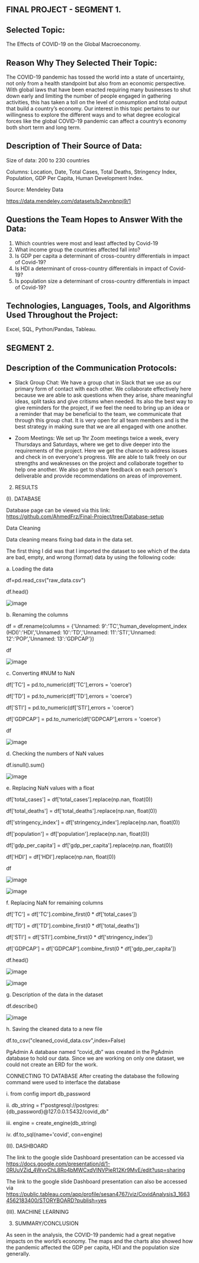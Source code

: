 ## FINAL PROJECT - SEGMENT 1. 

## Selected Topic: 


The Effects of COVID-19 on the Global Macroeconomy.


## Reason Why They Selected Their Topic: 


The COVID-19 pandemic has tossed the world into a state of uncertainty, not only from a health standpoint but also from an economic perspective. With global laws that have been enacted requiring many businesses to shut down early and limiting the number of people engaged in gathering activities, this has taken a toll on the level of consumption and total output that build a country’s economy. Our interest in this topic pertains to our willingness to explore the different ways and to what degree ecological forces like the global COVID-19 pandemic can affect a country’s economy both short term and long term.



## Description of Their Source of Data:


Size of data: 200 to 230 countries 


Columns: Location, Date, Total Cases, Total Deaths, Stringency Index, Population, GDP Per Capita, Human Development Index. 


Source: Mendeley Data

https://data.mendeley.com/datasets/b2wvnbnpj9/1



## Questions the Team Hopes to Answer With the Data:

1. Which countries were most and least affected by Covid-19
2. What income group the countries affected fall into?
3. Is GDP per capita a determinant of cross-country differentials in impact of Covid-19?
4. Is HDI a determinant of cross-country differentials in impact of Covid-19?
5. Is population size a determinant of cross-country differentials in impact of Covid-19?



 ## Technologies, Languages, Tools, and Algorithms Used Throughout the Project:
 
 
Excel, SQL, Python/Pandas, Tableau. 



## SEGMENT 2. 


## Description of the Communication Protocols:

- Slack Group Chat: We have a group chat in Slack that we use as our primary form of contact with each other. We collaborate effectively here because we are able to ask questions when they arise, share meaningful ideas, split tasks and give critisms when needed. Its also the best way to give reminders for the project, if we feel the need to bring up an idea or a reminder that may be beneficial to the team, we communicate that through this group chat. It is very open for all team members and is the best strategy in making sure that we are all engaged with one another. 



- Zoom Meetings: We set up 1hr Zoom meetings twice a week, every Thursdays and Saturdays, where we get to dive deeper into the requirements of the project. Here we get the chance to address issues and check in on everyone's progress. We are able to talk freely on our strengths and weaknesses on the project and collaborate together to help one another. We also get to share feedback on each person's deliverable and provide recommendations on areas of improvement. 


2.	RESULTS

(I).		DATABASE


Database page can be viewed via this link: https://github.com/AhmedFrz/Final-Project/tree/Database-setup

Data Cleaning

Data cleaning means fixing bad data in the data set.

The first thing I did was that I imported the dataset to see which of the data are bad, empty, and wrong (format) data by using the following code:

a. Loading the data

df=pd.read_csv("raw_data.csv")

df.head()

 ![image](https://user-images.githubusercontent.com/104377031/189553021-b8c61c7f-0dbb-4e1f-a469-ee7aecb4c179.png)

b. Renaming the columns

df = df.rename(columns = {'Unnamed: 9':'TC','human_development_index (HDI)':'HDI','Unnamed: 10':'TD','Unnamed: 11':'STI','Unnamed: 12':'POP','Unnamed: 13':'GDPCAP'})

df

 ![image](https://user-images.githubusercontent.com/104377031/189553054-23a6a933-6ac5-4f9c-9ef3-efe09bb5352d.png)


c. Converting #NUM to NaN

df['TC'] = pd.to_numeric(df['TC'],errors = 'coerce')

df['TD'] = pd.to_numeric(df['TD'],errors = 'coerce')

df['STI'] = pd.to_numeric(df['STI'],errors = 'coerce')

df['GDPCAP'] = pd.to_numeric(df['GDPCAP'],errors = 'coerce')

df

![image](https://user-images.githubusercontent.com/104377031/189553087-234d7a7e-f1d4-43e9-b609-984ee3b7cc79.png)

d. Checking the numbers of NaN values

df.isnull().sum()

![image](https://user-images.githubusercontent.com/104377031/189553107-23d48e00-37e7-48b6-9036-29da88bbe6df.png)
 

e. Replacing NaN values with a float

df['total_cases'] = df['total_cases'].replace(np.nan, float(0))

df['total_deaths'] = df['total_deaths'].replace(np.nan, float(0))

df['stringency_index'] = df['stringency_index'].replace(np.nan, float(0))

df['population'] = df['population'].replace(np.nan, float(0))

df['gdp_per_capita'] = df['gdp_per_capita'].replace(np.nan, float(0))

df['HDI'] = df['HDI'].replace(np.nan, float(0))

df

![image](https://user-images.githubusercontent.com/104377031/189553137-a8564c51-42f9-426e-b2fc-72dcc00ce560.png)

 

![image](https://user-images.githubusercontent.com/104377031/189553148-703b355c-85fd-419a-97ce-4bcfb2828028.png)
 


f. Replacing NaN for remaining columns

df['TC'] = df['TC'].combine_first(0 * df['total_cases'])

df['TD'] = df['TD'].combine_first(0 * df['total_deaths'])

df['STI'] = df['STI'].combine_first(0 * df['stringency_index'])

df['GDPCAP'] = df['GDPCAP'].combine_first(0 * df['gdp_per_capita'])

df.head()

![image](https://user-images.githubusercontent.com/104377031/189553179-8688c577-08c2-42b2-869d-c063bc08f5bb.png)


![image](https://user-images.githubusercontent.com/104377031/189553190-5dce7faf-52c3-43a7-8c61-9b1150ab0f57.png)
 

g. Description of the data in the dataset

df.describe()

![image](https://user-images.githubusercontent.com/104377031/189553199-d9f010ac-fe18-4aa9-95c6-d36ad2ade1ad.png)

h. Saving the cleaned data to a new file

df.to_csv("cleaned_covid_data.csv",index=False)

PgAdmin
A database named “covid_db” was created in the PgAdmin database to hold our data. Since we are working on only one dataset, we could not create an ERD for the work.

CONNECTING TO DATABASE
After creating the database the following command were used to interface the database

i. from config import db_password

ii. db_string = f"postgresql://postgres:{db_password}@127.0.0.1:5432/covid_db"

iii. engine = create_engine(db_string)

iv. df.to_sql(name='covid', con=engine)


(II).	DASHBOARD

The link to the google slide Dashboard presentation can be accessed via
https://docs.google.com/presentation/d/1-0RUuVZid_4WvvChL8Ro4bMWCxdVINVPieR12Kr9MvE/edit?usp=sharing


The link to the google slide Dashboard presentation can also be accessed via https://public.tableau.com/app/profile/sesan4767/viz/CovidAnalysis3_16634562183400/STORYBOARD?publish=yes

(III).	MACHINE LEARNING


3.	SUMMARY/CONCLUSION

As seen in the analysis, the COVID-19 pandemic had a great negative impacts on the world’s economy. The maps and the charts also showed how the pandemic affected the GDP per capita, HDI and the population size generally.






